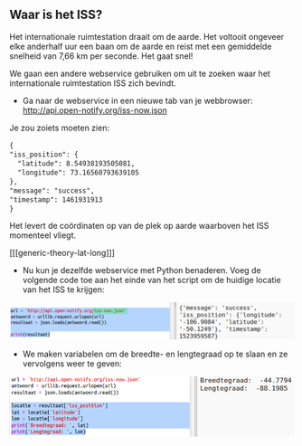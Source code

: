 ## Waar is het ISS?

Het internationale ruimtestation draait om de aarde. Het voltooit ongeveer elke anderhalf uur een baan om de aarde en reist met een gemiddelde snelheid van 7,66 km per seconde. Het gaat snel!

We gaan een andere webservice gebruiken om uit te zoeken waar het internationale ruimtestation ISS zich bevindt.

+ Ga naar de webservice in een nieuwe tab van je webbrowser: <a href="http://api.open-notify.org/iss-now.json" target="_blank">http://api.open-notify.org/iss-now.json</a>

Je zou zoiets moeten zien:

    {
    "iss_position": {
      "latitude": 8.54938193505081, 
      "longitude": 73.16560793639105
    }, 
    "message": "success", 
    "timestamp": 1461931913
    }
    

Het levert de coördinaten op van de plek op aarde waarboven het ISS momenteel vliegt.

[[[generic-theory-lat-long]]]

+ Nu kun je dezelfde webservice met Python benaderen. Voeg de volgende code toe aan het einde van het script om de huidige locatie van het ISS te krijgen:

![screenshot](images/iss-location.png)

+ We maken variabelen om de breedte- en lengtegraad op te slaan en ze vervolgens weer te geven:

![screenshot](images/iss-coordinates.png)